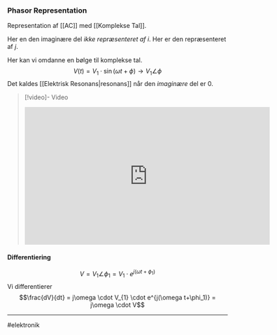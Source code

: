 ### Phasor Representation
Representation af [[AC]] med [[Komplekse Tal]].

Her en den imaginære del *ikke repræsenteret af $i$*. Her er den repræsenteret af $j$.

Her kan vi omdanne en bølge til komplekse tal.
$$V(t) = V_{1} \cdot \sin(\omega t + \phi) \rightarrow V_1\angle\phi$$
Det kaldes [[Elektrisk Resonans|resonans]] når den *imaginære* del er $0$.

>[!video]- Video
><iframe width="560" height="315" src="https://www.youtube.com/embed/ZSDpIpnlTbY" title="YouTube video player" frameborder="0" allow="accelerometer; autoplay; clipboard-write; encrypted-media; gyroscope; picture-in-picture" allowfullscreen></iframe>

#### Differentiering
$$V= V_{1}\angle\phi_1 =V_{1}\cdot e^{j(\omega t+\phi_1)}$$
Vi differentierer
$$\frac{dV}{dt} = j\omega \cdot  V_{1} \cdot e^{j(\omega t+\phi_1)} = j\omega \cdot V$$

---
#elektronik 